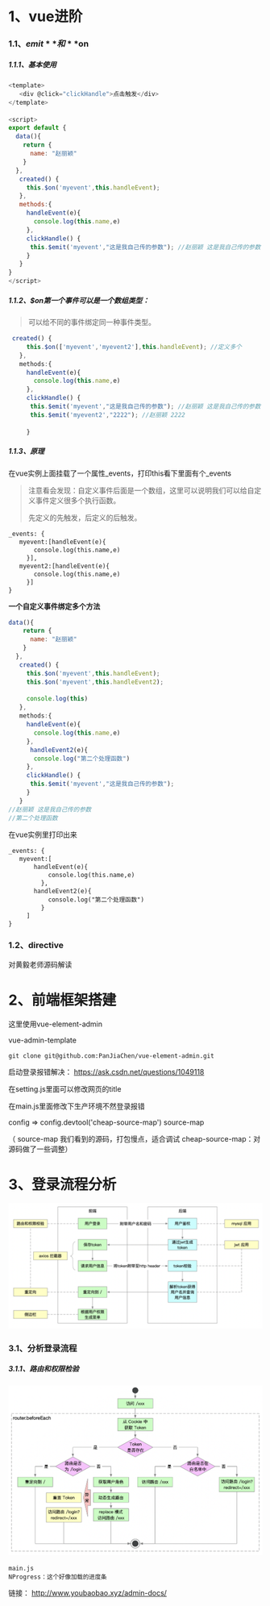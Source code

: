 # 1、vue进阶

### 1.1、**$emit**和 **$on**

##### 1.1.1、基本使用

```js
<template>
   <div @click="clickHandle">点击触发</div>
</template>

<script>
export default {
  data(){
    return {
      name: "赵丽颖"
    }
  },
   created() {
     this.$on('myevent',this.handleEvent); 
   },
   methods:{
     handleEvent(e){
       console.log(this.name,e)
     },
     clickHandle() {
      this.$emit('myevent',"这是我自己传的参数"); //赵丽颖 这是我自己传的参数
     }
   }
}
</script>

```

##### 1.1.2、$on第一个事件可以是一个数组类型：

> 可以给不同的事件绑定同一种事件类型。

```js
 created() {
     this.$on(['myevent','myevent2'],this.handleEvent); //定义多个
   },
   methods:{
     handleEvent(e){
       console.log(this.name,e)
     },
     clickHandle() {
      this.$emit('myevent',"这是我自己传的参数"); //赵丽颖 这是我自己传的参数
      this.$emit('myevent2',"2222"); //赵丽颖 2222

     }
```

##### 1.1.3、原理

在vue实例上面挂载了一个属性_events，打印this看下里面有个_events

>  注意看会发现：自定义事件后面是一个数组，这里可以说明我们可以给自定义事件定义很多个执行函数。
>
> 先定义的先触发，后定义的后触发。

```
_events: {
   myevent:[handleEvent(e){
       console.log(this.name,e)
     }],
   myevent2:[handleEvent(e){
       console.log(this.name,e)
     }]
}
```

**一个自定义事件绑定多个方法**

```js
data(){
    return {
      name: "赵丽颖"
    }
  },
   created() {
     this.$on('myevent',this.handleEvent);
     this.$on('myevent',this.handleEvent2);

     console.log(this)
   },
   methods:{
     handleEvent(e){
       console.log(this.name,e)
     },
      handleEvent2(e){
       console.log("第二个处理函数")
     },
     clickHandle() {
      this.$emit('myevent',"这是我自己传的参数");
     }
   }
//赵丽颖 这是我自己传的参数
//第二个处理函数
```

在vue实例里打印出来

```
_events: {
   myevent:[
       handleEvent(e){
           console.log(this.name,e)
         },
       handleEvent2(e){
           console.log("第二个处理函数")
         }
     ]
}
```



### 1.2、directive

对黄毅老师源码解读





# 2、前端框架搭建

这里使用vue-element-admin

vue-admin-template

```
git clone git@github.com:PanJiaChen/vue-element-admin.git

```

启动登录报错解决： https://ask.csdn.net/questions/1049118 

在setting.js里面可以修改网页的title

在main.js里面修改下生产环境不然登录报错

config => config.devtool('cheap-source-map')   source-map   

（ source-map 我们看到的源码，打包慢点，适合调试  cheap-source-map：对源码做了一些调整）





# 3、登录流程分析

<img src="./img/login_process.58cab9a5.png" />

### 3.1、分析登录流程

##### 3.1.1、路由和权限检验

<img src="./img/router_process.9acaa55e.png" />



```
main.js
NProgress：这个好像加载的进度条
```









链接： http://www.youbaobao.xyz/admin-docs/ 